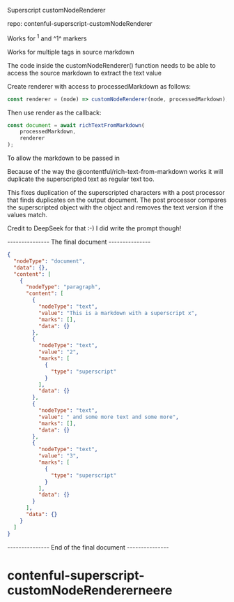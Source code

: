 Superscript customNodeRenderer

repo: contenful-superscript-customNodeRenderer

Works for <sup>1</sup> and ^1^ markers

Works for multiple tags in source markdown

The code inside the customNodeRenderer() function needs to be able to access the source markdown to extract the text value

Create renderer with access to processedMarkdown as follows:

```javascript
const renderer = (node) => customNodeRenderer(node, processedMarkdown);
```

Then use render as the callback:

```javascript
const document = await richTextFromMarkdown(
    processedMarkdown,
    renderer
);
```

To allow the markdown to be passed in

Because of the way the @contentful/rich-text-from-markdown works it will duplicate the superscripted text as regular text too.

This fixes duplication of the superscripted characters with a post processor that finds duplicates on the output document.
The post processor compares the superscripted object with the object and removes the text version if the values match.

Credit to DeepSeek for that :-) I did write the prompt though!

--------------- The final document ---------------
```json
{
  "nodeType": "document",
  "data": {},
  "content": [
    {
      "nodeType": "paragraph",
      "content": [
        {
          "nodeType": "text",
          "value": "This is a markdown with a superscript x",
          "marks": [],
          "data": {}
        },
        {
          "nodeType": "text",
          "value": "2",
          "marks": [
            {
              "type": "superscript"
            }
          ],
          "data": {}
        },
        {
          "nodeType": "text",
          "value": " and some more text and some more",
          "marks": [],
          "data": {}
        },
        {
          "nodeType": "text",
          "value": "3",
          "marks": [
            {
              "type": "superscript"
            }
          ],
          "data": {}
        }
      ],
      "data": {}
    }
  ]
}
```
--------------- End of the final document ---------------
# contenful-superscript-customNodeRendererneere
